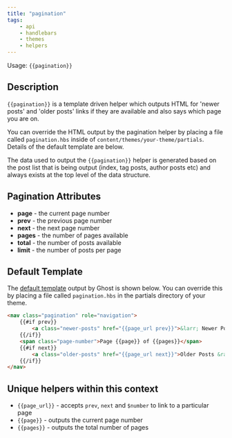 ```yaml
---
title: "pagination"
tags:
    - api
    - handlebars
    - themes
    - helpers
---
```


Usage: `{{pagination}}`

## Description

`{{pagination}}` is a template driven helper which outputs HTML for 'newer posts' and 'older posts' links if they are available and also says which page you are on.

You can override the HTML output by the pagination helper by placing a file called `pagination.hbs` inside of `content/themes/your-theme/partials`. Details of the default template are below.

The data used to output the `{{pagination}}` helper is generated based on the post list that is being output (index, tag posts, author posts etc) and always exists at the top level of the data structure. 

## Pagination Attributes

* **page** - the current page number
* **prev** - the previous page number
* **next** - the next page number
* **pages** - the number of pages available
* **total** - the number of posts available
* **limit** - the number of posts per page

## Default Template 

The [default template](https://github.com/TryGhost/Ghost/blob/master/core/server/helpers/tpl/pagination.hbs) output by Ghost is shown below. You can override this by placing a file called `pagination.hbs` in the partials directory of your theme. 

```html
<nav class="pagination" role="navigation">
    {{#if prev}}
        <a class="newer-posts" href="{{page_url prev}}">&larr; Newer Posts</a>
    {{/if}}
    <span class="page-number">Page {{page}} of {{pages}}</span>
    {{#if next}}
        <a class="older-posts" href="{{page_url next}}">Older Posts &rarr;</a>
    {{/if}}
</nav>
```

## Unique helpers within this context

- `{{page_url}}` - accepts `prev`, `next` and `$number` to link to a particular page
- `{{page}}` - outputs the current page number
- `{{pages}}` - outputs the total number of pages
